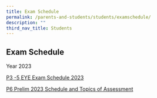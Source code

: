```yaml
---
title: Exam Schedule
permalink: /parents-and-students/students/examschedule/
description: ""
third_nav_title: Students
---
```

## Exam Schedule
Year 2023

[P3 -5 EYE Exam Schedule 2023](https://drive.google.com/file/d/1z1Ue6UYF3pyO73yoyKt0cYH3vdpJ94Zx/view)

[P6 Prelim 2023 Schedule and Topics of Assessment](https://drive.google.com/file/d/1z1Ue6UYF3pyO73yoyKt0cYH3vdpJ94Zx/view)